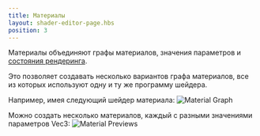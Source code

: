 ```yaml
---
title: Материалы
layout: shader-editor-page.hbs
position: 3
---
```


Материалы объединяют графы материалов, значения параметров и [состояния рендеринга][3].

Это позволяет создавать несколько вариантов графа материалов, все из которых используют одну и ту же программу шейдера.

Например, имея следующий шейдер материала:
![Material Graph][1]

Можно создать несколько материалов, каждый с разными значениями параметров Vec3:
![Material Previews][2]

[1]: /images/shader-editor/overview-materials-graph.png
[2]: /images/shader-editor/overview-materials-previews.png
[3]: /shader-editor/window-layout/inspector-pane/material-inspector